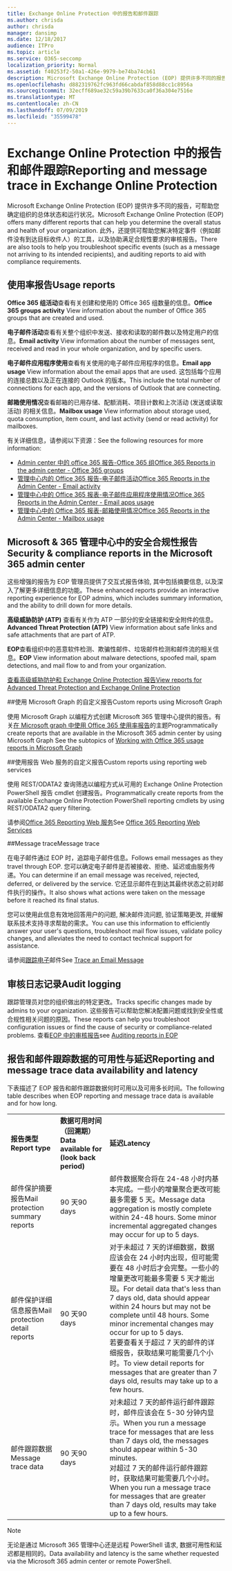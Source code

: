 ```yaml
---
title: Exchange Online Protection 中的报告和邮件跟踪
ms.author: chrisda
author: chrisda
manager: dansimp
ms.date: 12/18/2017
audience: ITPro
ms.topic: article
ms.service: O365-seccomp
localization_priority: Normal
ms.assetid: f40253f2-50a1-426e-9979-be74ba74cb61
description: Microsoft Exchange Online Protection (EOP) 提供许多不同的报告，可帮助您确定组织的总体状态和运行状况。此外，还提供可帮助您解决特定事件（例如邮件没有到达目标收件人）的工具，以及协助满足合规性要求的审核报告。下表描述了 EOP 管理员可用的报告和故障排除工具。
ms.openlocfilehash: d882319762fc963fd66cabdaf858d88cc1c8956a
ms.sourcegitcommit: 32ecff689ae32c59a39b7633ca0f36a304e7516e
ms.translationtype: MT
ms.contentlocale: zh-CN
ms.lasthandoff: 07/09/2019
ms.locfileid: "35599478"
---
```

# <a name="reporting-and-message-trace-in-exchange-online-protection"></a><span data-ttu-id="427ae-105">Exchange Online Protection 中的报告和邮件跟踪</span><span class="sxs-lookup"><span data-stu-id="427ae-105">Reporting and message trace in Exchange Online Protection</span></span>

<span data-ttu-id="427ae-106">Microsoft Exchange Online Protection (EOP) 提供许多不同的报告，可帮助您确定组织的总体状态和运行状况。</span><span class="sxs-lookup"><span data-stu-id="427ae-106">Microsoft Exchange Online Protection (EOP) offers many different reports that can help you determine the overall status and health of your organization.</span></span> <span data-ttu-id="427ae-107">此外，还提供可帮助您解决特定事件（例如邮件没有到达目标收件人）的工具，以及协助满足合规性要求的审核报告。</span><span class="sxs-lookup"><span data-stu-id="427ae-107">There are also tools to help you troubleshoot specific events (such as a message not arriving to its intended recipients), and auditing reports to aid with compliance requirements.</span></span> 

## <a name="usage-reports"></a><span data-ttu-id="427ae-108">使用率报告</span><span class="sxs-lookup"><span data-stu-id="427ae-108">Usage reports</span></span>

<span data-ttu-id="427ae-109">**Office 365 组活动**查看有关创建和使用的 Office 365 组数量的信息。</span><span class="sxs-lookup"><span data-stu-id="427ae-109">**Office 365 groups activity** View information about the number of Office 365 groups that are created and used.</span></span>  

<span data-ttu-id="427ae-110">**电子邮件活动**查看有关整个组织中发送、接收和读取的邮件数以及特定用户的信息。</span><span class="sxs-lookup"><span data-stu-id="427ae-110">**Email activity** View information about the number of messages sent, received and read in your whole organization, and by specific users.</span></span>  

<span data-ttu-id="427ae-111">**电子邮件应用程序使用**查看有关使用的电子邮件应用程序的信息。</span><span class="sxs-lookup"><span data-stu-id="427ae-111">**Email app usage** View information about the email apps that are used.</span></span> <span data-ttu-id="427ae-112">这包括每个应用的连接总数以及正在连接的 Outlook 的版本。</span><span class="sxs-lookup"><span data-stu-id="427ae-112">This include the total number of connections for each app, and the versions of Outlook that are connecting.</span></span>  

<span data-ttu-id="427ae-113">**邮箱使用情况**查看邮箱的已用存储、配额消耗、项目计数和上次活动 (发送或读取活动) 的相关信息。</span><span class="sxs-lookup"><span data-stu-id="427ae-113">**Mailbox usage** View information about storage used, quota consumption, item count, and last activity (send or read activity) for mailboxes.</span></span>

<span data-ttu-id="427ae-114">有关详细信息，请参阅以下资源：</span><span class="sxs-lookup"><span data-stu-id="427ae-114">See the following resources for more information:</span></span>

- [<span data-ttu-id="427ae-115">Admin center 中的 office 365 报告-Office 365 组</span><span class="sxs-lookup"><span data-stu-id="427ae-115">Office 365 Reports in the admin center - Office 365 groups</span></span>](https://go.microsoft.com/fwlink/p/?linkid=861610) 
- [<span data-ttu-id="427ae-116">管理中心内的 Office 365 报告-电子邮件活动</span><span class="sxs-lookup"><span data-stu-id="427ae-116">Office 365 Reports in the Admin Center - Email activity</span></span>](https://go.microsoft.com/fwlink/p/?linkid=859706) 
- [<span data-ttu-id="427ae-117">管理中心中的 Office 365 报表-电子邮件应用程序使用情况</span><span class="sxs-lookup"><span data-stu-id="427ae-117">Office 365 Reports in the Admin Center - Email apps usage</span></span>](https://go.microsoft.com/fwlink/p/?linkid=859707)
- [<span data-ttu-id="427ae-118">管理中心中的 Office 365 报表-邮箱使用情况</span><span class="sxs-lookup"><span data-stu-id="427ae-118">Office 365 Reports in the Admin Center - Mailbox usage</span></span>](https://go.microsoft.com/fwlink/p/?linkid=859708)

## <a name="security-amp-compliance-reports-in-the-microsoft-365-admin-center"></a><span data-ttu-id="427ae-119">Microsoft &amp; 365 管理中心中的安全合规性报告</span><span class="sxs-lookup"><span data-stu-id="427ae-119">Security &amp; compliance reports in the Microsoft 365 admin center</span></span>

<span data-ttu-id="427ae-120">这些增强的报告为 EOP 管理员提供了交互式报告体验, 其中包括摘要信息, 以及深入了解更多详细信息的功能。</span><span class="sxs-lookup"><span data-stu-id="427ae-120">These enhanced reports provide an interactive reporting experience for EOP admins, which includes summary information, and the ability to drill down for more details.</span></span>  

<span data-ttu-id="427ae-121">**高级威胁防护 (ATP)** 查看有关作为 ATP 一部分的安全链接和安全附件的信息。</span><span class="sxs-lookup"><span data-stu-id="427ae-121">**Advanced Threat Protection (ATP)** View information about safe links and safe attachments that are part of ATP.</span></span>  

<span data-ttu-id="427ae-122">**EOP**查看组织中的恶意软件检测、欺骗性邮件、垃圾邮件检测和邮件流的相关信息。</span><span class="sxs-lookup"><span data-stu-id="427ae-122">**EOP** View information about malware detections, spoofed mail, spam detections, and mail flow to and from your organization.</span></span>  

[<span data-ttu-id="427ae-123">查看高级威胁防护和 Exchange Online Protection 报告</span><span class="sxs-lookup"><span data-stu-id="427ae-123">View reports for Advanced Threat Protection and Exchange Online Protection</span></span>](https://go.microsoft.com/fwlink/p/?linkid=852409) 

##<a name="custom-reports-using-microsoft-graph"></a><span data-ttu-id="427ae-124">使用 Microsoft Graph 的自定义报告</span><span class="sxs-lookup"><span data-stu-id="427ae-124">Custom reports using Microsoft Graph</span></span>

<span data-ttu-id="427ae-125">使用 Microsoft Graph 以编程方式创建 Microsoft 365 管理中心提供的报告。有关[在 Microsoft graph 中使用 Office 365 使用率报告](https://go.microsoft.com/fwlink/p/?linkid=865135)的主题</span><span class="sxs-lookup"><span data-stu-id="427ae-125">Programmatically create reports that are available in the Microsoft 365 admin center by using Microsoft Graph  See the subtopics of [Working with Office 365 usage reports in Microsoft Graph](https://go.microsoft.com/fwlink/p/?linkid=865135)</span></span> 

##<a name="custom-reports-using-reporting-web-services"></a><span data-ttu-id="427ae-126">使用报告 Web 服务的自定义报告</span><span class="sxs-lookup"><span data-stu-id="427ae-126">Custom reports using reporting web services</span></span>

<span data-ttu-id="427ae-127">使用 REST/ODATA2 查询筛选以编程方式从可用的 Exchange Online Protection PowerShell 报告 cmdlet 创建报告。</span><span class="sxs-lookup"><span data-stu-id="427ae-127">Programmatically create reports from the available Exchange Online Protection PowerShell reporting cmdlets by using REST/ODATA2 query filtering.</span></span>

<span data-ttu-id="427ae-128">请参阅[Office 365 Reporting Web 服务](https://go.microsoft.com/fwlink/p/?LinkId=279926)</span><span class="sxs-lookup"><span data-stu-id="427ae-128">See [Office 365 Reporting Web Services](https://go.microsoft.com/fwlink/p/?LinkId=279926)</span></span> 

##<a name="message-trace"></a><span data-ttu-id="427ae-129">Message trace</span><span class="sxs-lookup"><span data-stu-id="427ae-129">Message trace</span></span>

<span data-ttu-id="427ae-130">在电子邮件通过 EOP 时，追踪电子邮件信息。</span><span class="sxs-lookup"><span data-stu-id="427ae-130">Follows email messages as they travel through EOP.</span></span> <span data-ttu-id="427ae-131">您可以确定电子邮件是否被接收、拒绝、延迟或由服务传递。</span><span class="sxs-lookup"><span data-stu-id="427ae-131">You can determine if an email message was received, rejected, deferred, or delivered by the service.</span></span> <span data-ttu-id="427ae-132">它还显示邮件在到达其最终状态之前对邮件执行的操作。</span><span class="sxs-lookup"><span data-stu-id="427ae-132">It also shows what actions were taken on the message before it reached its final status.</span></span>  

<span data-ttu-id="427ae-133">您可以使用此信息有效地回答用户的问题, 解决邮件流问题, 验证策略更改, 并缓解联系技术支持寻求帮助的需求。</span><span class="sxs-lookup"><span data-stu-id="427ae-133">You can use this information to efficiently answer your user's questions, troubleshoot mail flow issues, validate policy changes, and alleviates the need to contact technical support for assistance.</span></span>  

<span data-ttu-id="427ae-134">请参阅[跟踪电子](http://technet.microsoft.com/library/0c83cde6-5b09-4106-8587-c200cdc59094.aspx)邮件</span><span class="sxs-lookup"><span data-stu-id="427ae-134">See [Trace an Email Message](http://technet.microsoft.com/library/0c83cde6-5b09-4106-8587-c200cdc59094.aspx)</span></span> 

## <a name="audit-logging"></a><span data-ttu-id="427ae-135">审核日志记录</span><span class="sxs-lookup"><span data-stu-id="427ae-135">Audit logging</span></span>

<span data-ttu-id="427ae-136">跟踪管理员对您的组织做出的特定更改。</span><span class="sxs-lookup"><span data-stu-id="427ae-136">Tracks specific changes made by admins to your organization.</span></span> <span data-ttu-id="427ae-137">这些报告可以帮助您解决配置问题或找到安全性或合规性相关问题的原因。</span><span class="sxs-lookup"><span data-stu-id="427ae-137">These reports can help you troubleshoot configuration issues or find the cause of security or compliance-related problems.</span></span>  <span data-ttu-id="427ae-138">查看[EOP 中的审核报告](auditing-reports-in-eop.md)</span><span class="sxs-lookup"><span data-stu-id="427ae-138">see [Auditing reports in EOP](auditing-reports-in-eop.md)</span></span> 


## <a name="reporting-and-message-trace-data-availability-and-latency"></a><span data-ttu-id="427ae-139">报告和邮件跟踪数据的可用性与延迟</span><span class="sxs-lookup"><span data-stu-id="427ae-139">Reporting and message trace data availability and latency</span></span>

<span data-ttu-id="427ae-140">下表描述了 EOP 报告和邮件跟踪数据何时可用以及可用多长时间。</span><span class="sxs-lookup"><span data-stu-id="427ae-140">The following table describes when EOP reporting and message trace data is available and for how long.</span></span>
  
||||
|:-----|:-----|:-----|
|<span data-ttu-id="427ae-141">**报告类型**</span><span class="sxs-lookup"><span data-stu-id="427ae-141">**Report type**</span></span> <br/> |<span data-ttu-id="427ae-142">**数据可用时间（回溯期）**</span><span class="sxs-lookup"><span data-stu-id="427ae-142">**Data available for (look back period)**</span></span> <br/> |<span data-ttu-id="427ae-143">**延迟**</span><span class="sxs-lookup"><span data-stu-id="427ae-143">**Latency**</span></span> <br/> |
|<span data-ttu-id="427ae-144">邮件保护摘要报告</span><span class="sxs-lookup"><span data-stu-id="427ae-144">Mail protection summary reports</span></span>  <br/> |<span data-ttu-id="427ae-145">90 天</span><span class="sxs-lookup"><span data-stu-id="427ae-145">90 days</span></span>  <br/> |<span data-ttu-id="427ae-p106">邮件数据聚合将在 24-48 小时内基本完成。一些小的增量聚合更改可能最多需要 5 天。</span><span class="sxs-lookup"><span data-stu-id="427ae-p106">Message data aggregation is mostly complete within 24-48 hours. Some minor incremental aggregated changes may occur for up to 5 days.</span></span>  <br/> |
|<span data-ttu-id="427ae-148">邮件保护详细信息报告</span><span class="sxs-lookup"><span data-stu-id="427ae-148">Mail protection detail reports</span></span>  <br/> |<span data-ttu-id="427ae-149">90 天</span><span class="sxs-lookup"><span data-stu-id="427ae-149">90 days</span></span>  <br/> |<span data-ttu-id="427ae-p107">对于未超过 7 天的详细数据，数据应该会在 24 小时内出现，但可能需要在 48 小时后才会完整。一些小的增量更改可能最多需要 5 天才能出现。</span><span class="sxs-lookup"><span data-stu-id="427ae-p107">For detail data that's less than 7 days old, data should appear within 24 hours but may not be complete until 48 hours. Some minor incremental changes may occur for up to 5 days.</span></span>  <br/> <span data-ttu-id="427ae-152">若要查看关于超过 7 天的邮件的详细报告，获取结果可能需要几个小时。</span><span class="sxs-lookup"><span data-stu-id="427ae-152">To view detail reports for messages that are greater than 7 days old, results may take up to a few hours.</span></span>  <br/> |
|<span data-ttu-id="427ae-153">邮件跟踪数据</span><span class="sxs-lookup"><span data-stu-id="427ae-153">Message trace data</span></span>  <br/> |<span data-ttu-id="427ae-154">90 天</span><span class="sxs-lookup"><span data-stu-id="427ae-154">90 days</span></span>  <br/> |<span data-ttu-id="427ae-155">对未超过 7 天的邮件运行邮件跟踪时，邮件应该会在 5-30 分钟内显示。</span><span class="sxs-lookup"><span data-stu-id="427ae-155">When you run a message trace for messages that are less than 7 days old, the messages should appear within 5-30 minutes.</span></span>  <br/> <span data-ttu-id="427ae-156">对超过 7 天的邮件运行邮件跟踪时，获取结果可能需要几个小时。</span><span class="sxs-lookup"><span data-stu-id="427ae-156">When you run a message trace for messages that are greater than 7 days old, results may take up to a few hours.</span></span>  <br/> |
   
> [!NOTE]
> <span data-ttu-id="427ae-157">无论是通过 Microsoft 365 管理中心还是远程 PowerShell 请求, 数据可用性和延迟都是相同的。</span><span class="sxs-lookup"><span data-stu-id="427ae-157">Data availability and latency is the same whether requested via the Microsoft 365 admin center or remote PowerShell.</span></span> 
  

